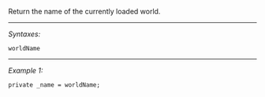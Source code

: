 Return the name of the currently loaded world.


---
*Syntaxes:*

`worldName`

---
*Example 1:*

```sqf
private _name = worldName;
```